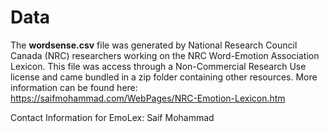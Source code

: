 # Data

The **wordsense.csv** file was generated by National Research Council Canada (NRC) researchers working on the NRC Word-Emotion Association Lexicon. This file was access through a Non-Commercial Research Use license and came bundled in a zip folder containing other resources. More information can be found here:
https://saifmohammad.com/WebPages/NRC-Emotion-Lexicon.htm


Contact Information for EmoLex: Saif Mohammad
